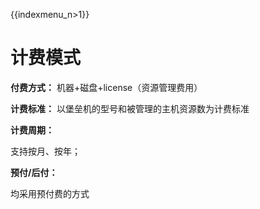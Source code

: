 {{indexmenu_n>1}}

# 计费模式

**付费方式：** 机器+磁盘+license（资源管理费用）

**计费标准：** 以堡垒机的型号和被管理的主机资源数为计费标准

**计费周期：**

支持按月、按年；

**预付/后付：**

均采用预付费的方式
